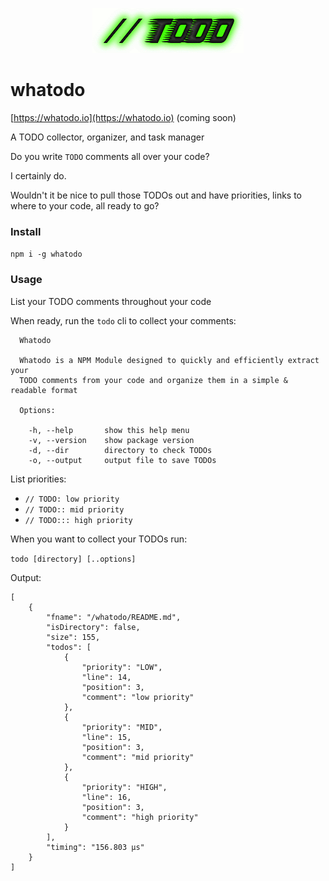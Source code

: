 <p align="center">
    <a href="#">
        <img width="242px"
             height="72px"
             alt="xterrainlogo"
             src="./todo.png" />
    </a>
</p>

# whatodo

[https://whatodo.io](https://whatodo.io) (coming soon)

A TODO collector, organizer, and task manager

Do you write `TODO` comments all over your code?

I certainly do.

Wouldn't it be nice to pull those TODOs out and have priorities, links to where to your code, all ready to go?

### Install

`npm i -g whatodo`

### Usage

List your TODO comments throughout your code

When ready, run the `todo` cli to collect your comments:

```
  Whatodo
  
  Whatodo is a NPM Module designed to quickly and efficiently extract your
  TODO comments from your code and organize them in a simple & readable format
  
  Options:
  
    -h, --help       show this help menu
    -v, --version    show package version
    -d, --dir        directory to check TODOs
    -o, --output     output file to save TODOs
```

List priorities:

- `// TODO: low priority`
- `// TODO:: mid priority`
- `// TODO::: high priority`

When you want to collect your TODOs run:

`todo [directory] [..options]`

Output:

```
[
    {
        "fname": "/whatodo/README.md",
        "isDirectory": false,
        "size": 155,
        "todos": [
            {
                "priority": "LOW",
                "line": 14,
                "position": 3,
                "comment": "low priority"
            },
            {
                "priority": "MID",
                "line": 15,
                "position": 3,
                "comment": "mid priority"
            },
            {
                "priority": "HIGH",
                "line": 16,
                "position": 3,
                "comment": "high priority"
            }
        ],
        "timing": "156.803 μs"
    }
]
```